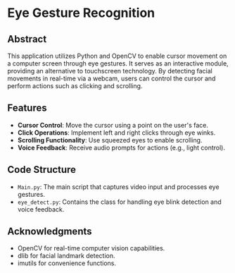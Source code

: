 # Eye Gesture Recognition

## Abstract
This application utilizes Python and OpenCV to enable cursor movement on a computer screen through eye gestures. It serves as an interactive module, providing an alternative to touchscreen technology. By detecting facial movements in real-time via a webcam, users can control the cursor and perform actions such as clicking and scrolling.

## Features
- **Cursor Control**: Move the cursor using a point on the user's face.
- **Click Operations**: Implement left and right clicks through eye winks.
- **Scrolling Functionality**: Use squeezed eyes to enable scrolling.
- **Voice Feedback**: Receive audio prompts for actions (e.g., light control).

## Code Structure
- `Main.py`: The main script that captures video input and processes eye gestures.
- `eye_detect.py`: Contains the class for handling eye blink detection and voice feedback.


## Acknowledgments
- OpenCV for real-time computer vision capabilities.
- dlib for facial landmark detection.
- imutils for convenience functions.
